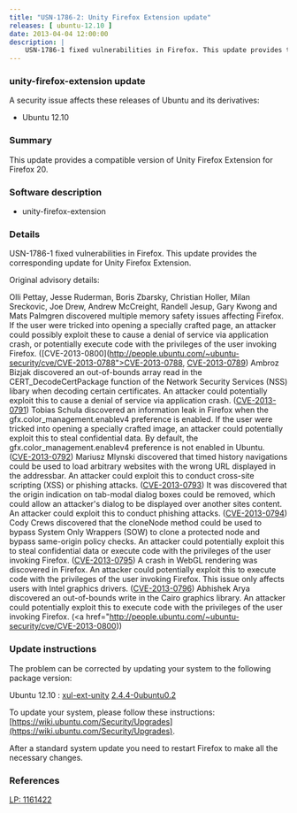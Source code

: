 ```yaml
---
title: "USN-1786-2: Unity Firefox Extension update"
releases: [ ubuntu-12.10 ]
date: 2013-04-04 12:00:00
description: |
    USN-1786-1 fixed vulnerabilities in Firefox. This update provides the corresponding update for Unity Firefox Extension.
--- 
```

 
### unity-firefox-extension update

A security issue affects these releases of Ubuntu and its derivatives:

* Ubuntu 12.10

### Summary

This update provides a compatible version of Unity Firefox Extension for Firefox 20.

### Software description

* unity-firefox-extension 

### Details

USN-1786-1 fixed vulnerabilities in Firefox. This update provides the corresponding update for Unity Firefox Extension.

Original advisory details:

 Olli Pettay, Jesse Ruderman, Boris Zbarsky, Christian Holler, Milan Sreckovic, Joe Drew, Andrew McCreight, Randell Jesup, Gary Kwong and Mats Palmgren discovered multiple memory safety issues affecting Firefox. If the user were tricked into opening a specially crafted page, an attacker could possibly exploit these to cause a denial of service via application crash, or potentially execute code with the privileges of the user invoking Firefox. ([CVE-2013-0800](http://people.ubuntu.com/~ubuntu-security/cve/CVE-2013-0788">CVE-2013-0788</a>, <a href="http://people.ubuntu.com/~ubuntu-security/cve/CVE-2013-0789">CVE-2013-0789</a>) Ambroz Bizjak discovered an out-of-bounds array read in the CERT_DecodeCertPackage function of the Network Security Services (NSS) libary when decoding certain certificates. An attacker could potentially exploit this to cause a denial of service via application crash. (<a href="http://people.ubuntu.com/~ubuntu-security/cve/CVE-2013-0791">CVE-2013-0791</a>) Tobias Schula discovered an information leak in Firefox when the gfx.color_management.enablev4 preference is enabled. If the user were tricked into opening a specially crafted image, an attacker could potentially exploit this to steal confidential data. By default, the gfx.color_management.enablev4 preference is not enabled in Ubuntu. (<a href="http://people.ubuntu.com/~ubuntu-security/cve/CVE-2013-0792">CVE-2013-0792</a>) Mariusz Mlynski discovered that timed history navigations could be used to load arbitrary websites with the wrong URL displayed in the addressbar. An attacker could exploit this to conduct cross-site scripting (XSS) or phishing attacks. (<a href="http://people.ubuntu.com/~ubuntu-security/cve/CVE-2013-0793">CVE-2013-0793</a>) It was discovered that the origin indication on tab-modal dialog boxes could be removed, which could allow an attacker&#39;s dialog to be displayed over another sites content. An attacker could exploit this to conduct phishing attacks. (<a href="http://people.ubuntu.com/~ubuntu-security/cve/CVE-2013-0794">CVE-2013-0794</a>) Cody Crews discovered that the cloneNode method could be used to bypass System Only Wrappers (SOW) to clone a protected node and bypass same-origin policy checks. An attacker could potentially exploit this to steal confidential data or execute code with the privileges of the user invoking Firefox. (<a href="http://people.ubuntu.com/~ubuntu-security/cve/CVE-2013-0795">CVE-2013-0795</a>) A crash in WebGL rendering was discovered in Firefox. An attacker could potentially exploit this to execute code with the privileges of the user invoking Firefox. This issue only affects users with Intel graphics drivers. (<a href="http://people.ubuntu.com/~ubuntu-security/cve/CVE-2013-0796">CVE-2013-0796</a>) Abhishek Arya discovered an out-of-bounds write in the Cairo graphics library. An attacker could potentially exploit this to execute code with the privileges of the user invoking Firefox. (<a href="http://people.ubuntu.com/~ubuntu-security/cve/CVE-2013-0800)) 

### Update instructions

The problem can be corrected by updating your system to the following package version:

Ubuntu 12.10
 : [xul-ext-unity](https://launchpad.net/ubuntu/+source/unity-firefox-extension) <span> [2.4.4-0ubuntu0.2](https://launchpad.net/ubuntu/+source/unity-firefox-extension/2.4.4-0ubuntu0.2) </span> 

To update your system, please follow these instructions: [https://wiki.ubuntu.com/Security/Upgrades](https://wiki.ubuntu.com/Security/Upgrades).

After a standard system update you need to restart Firefox to make all the necessary changes. 

### References

 [LP: 1161422](https://launchpad.net/bugs/1161422)
 
